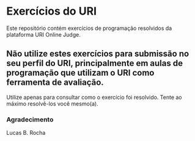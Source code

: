 # Exercícios do URI

Este repositório contém exercícios de programação resolvidos da plataforma URI Online Judge.

## Não utilize estes exercícios para submissão no seu perfil do URI, principalmente em aulas de programação que utilizam o URI como ferramenta de avaliação.

Utilize apenas para consultar como o exercício foi resolvido. Tente ao máximo resolvê-los você mesmo(a).

### Agradecimento
Lucas B. Rocha